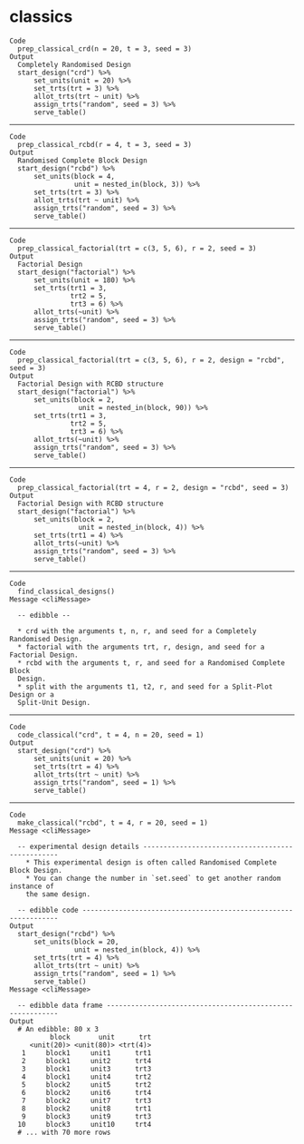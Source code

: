 # classics

    Code
      prep_classical_crd(n = 20, t = 3, seed = 3)
    Output
      Completely Randomised Design 
      start_design("crd") %>%
          set_units(unit = 20) %>%
          set_trts(trt = 3) %>%
          allot_trts(trt ~ unit) %>%
          assign_trts("random", seed = 3) %>%
          serve_table()

---

    Code
      prep_classical_rcbd(r = 4, t = 3, seed = 3)
    Output
      Randomised Complete Block Design 
      start_design("rcbd") %>%
          set_units(block = 4,
                    unit = nested_in(block, 3)) %>%
          set_trts(trt = 3) %>%
          allot_trts(trt ~ unit) %>%
          assign_trts("random", seed = 3) %>%
          serve_table()

---

    Code
      prep_classical_factorial(trt = c(3, 5, 6), r = 2, seed = 3)
    Output
      Factorial Design 
      start_design("factorial") %>%
          set_units(unit = 180) %>%
          set_trts(trt1 = 3,
                   trt2 = 5,
                   trt3 = 6) %>%
          allot_trts(~unit) %>%
          assign_trts("random", seed = 3) %>%
          serve_table()

---

    Code
      prep_classical_factorial(trt = c(3, 5, 6), r = 2, design = "rcbd", seed = 3)
    Output
      Factorial Design with RCBD structure 
      start_design("factorial") %>%
          set_units(block = 2,
                     unit = nested_in(block, 90)) %>%
          set_trts(trt1 = 3,
                   trt2 = 5,
                   trt3 = 6) %>%
          allot_trts(~unit) %>%
          assign_trts("random", seed = 3) %>%
          serve_table()

---

    Code
      prep_classical_factorial(trt = 4, r = 2, design = "rcbd", seed = 3)
    Output
      Factorial Design with RCBD structure 
      start_design("factorial") %>%
          set_units(block = 2,
                     unit = nested_in(block, 4)) %>%
          set_trts(trt1 = 4) %>%
          allot_trts(~unit) %>%
          assign_trts("random", seed = 3) %>%
          serve_table()

---

    Code
      find_classical_designs()
    Message <cliMessage>
      
      -- edibble --
      
      * crd with the arguments t, n, r, and seed for a Completely Randomised Design.
      * factorial with the arguments trt, r, design, and seed for a Factorial Design.
      * rcbd with the arguments t, r, and seed for a Randomised Complete Block
      Design.
      * split with the arguments t1, t2, r, and seed for a Split-Plot Design or a
      Split-Unit Design.

---

    Code
      code_classical("crd", t = 4, n = 20, seed = 1)
    Output
      start_design("crd") %>%
          set_units(unit = 20) %>%
          set_trts(trt = 4) %>%
          allot_trts(trt ~ unit) %>%
          assign_trts("random", seed = 1) %>%
          serve_table()

---

    Code
      make_classical("rcbd", t = 4, r = 20, seed = 1)
    Message <cliMessage>
      
      -- experimental design details -------------------------------------------------
        * This experimental design is often called Randomised Complete Block Design.
        * You can change the number in `set.seed` to get another random instance of
        the same design.
      
      -- edibble code ----------------------------------------------------------------
    Output
      start_design("rcbd") %>%
          set_units(block = 20,
                    unit = nested_in(block, 4)) %>%
          set_trts(trt = 4) %>%
          allot_trts(trt ~ unit) %>%
          assign_trts("random", seed = 1) %>%
          serve_table() 
    Message <cliMessage>
      
      -- edibble data frame ----------------------------------------------------------
    Output
      # An edibble: 80 x 3
              block       unit      trt
         <unit(20)> <unit(80)> <trt(4)>
       1     block1     unit1      trt1
       2     block1     unit2      trt4
       3     block1     unit3      trt3
       4     block1     unit4      trt2
       5     block2     unit5      trt2
       6     block2     unit6      trt4
       7     block2     unit7      trt3
       8     block2     unit8      trt1
       9     block3     unit9      trt3
      10     block3     unit10     trt4
      # ... with 70 more rows

